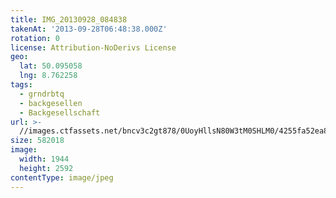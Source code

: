 ```yaml
---
title: IMG_20130928_084838
takenAt: '2013-09-28T06:48:38.000Z'
rotation: 0
license: Attribution-NoDerivs License
geo:
  lat: 50.095058
  lng: 8.762258
tags:
  - grndrbtq
  - backgesellen
  - Backgesellschaft
url: >-
  //images.ctfassets.net/bncv3c2gt878/0UoyHllsN80W3tM0SHLM0/4255fa52ea83853caa63c9f8fb7cce01/img_20130928_084838_10015259405_o
size: 582018
image:
  width: 1944
  height: 2592
contentType: image/jpeg
---
```


